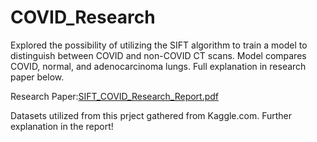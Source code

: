 # COVID_Research

Explored the possibility of utilizing the SIFT algorithm to train a model to distinguish between COVID and non-COVID CT scans. Model compares COVID, normal, and adenocarcinoma lungs. Full explanation in research paper below.

Research Paper:[SIFT_COVID_Research_Report.pdf](https://github.com/rhavens/COVID_Research/files/13629451/SIFT_COVID_Research_Report.pdf)

Datasets utilized from this prject gathered from Kaggle.com. Further explanation in the report!
